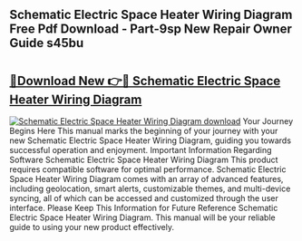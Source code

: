 ## Schematic Electric Space Heater Wiring Diagram Free Pdf Download - Part-9sp New Repair Owner Guide s45bu

# <h2><a href="http://dfrz4l.blite.top/?on=Schematic+Electric+Space+Heater+Wiring+Diagram">🔗Download New 👉🔴 Schematic Electric Space Heater Wiring Diagram</a></h2>

[![Schematic Electric Space Heater Wiring Diagram download](https://i.imgur.com/lujVjoI.png)](http://dfrz4l.blite.top/?on=Schematic+Electric+Space+Heater+Wiring+Diagram)
Your Journey Begins Here This manual marks the beginning of your journey with your new Schematic Electric Space Heater Wiring Diagram, guiding you towards successful operation and enjoyment. Important Information Regarding Software Schematic Electric Space Heater Wiring Diagram This product requires compatible software for optimal performance. Schematic Electric Space Heater Wiring Diagram comes with an array of advanced features, including geolocation, smart alerts, customizable themes, and multi-device syncing, all of which can be accessed and customized through the user interface. Please Keep This Information for Future Reference Schematic Electric Space Heater Wiring Diagram. This manual will be your reliable guide to using your new product effectively.
